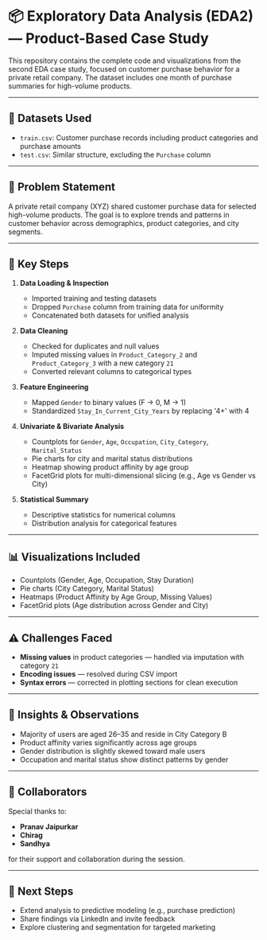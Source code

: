 # 📦 Exploratory Data Analysis (EDA2) — Product-Based Case Study

This repository contains the complete code and visualizations from the second EDA case study, focused on customer purchase behavior for a private retail company. The dataset includes one month of purchase summaries for high-volume products.

---

## 📂 Datasets Used

- `train.csv`: Customer purchase records including product categories and purchase amounts
- `test.csv`: Similar structure, excluding the `Purchase` column

---

## 🎯 Problem Statement

A private retail company (XYZ) shared customer purchase data for selected high-volume products. The goal is to explore trends and patterns in customer behavior across demographics, product categories, and city segments.

---

## 🧠 Key Steps

1. **Data Loading & Inspection**
   - Imported training and testing datasets
   - Dropped `Purchase` column from training data for uniformity
   - Concatenated both datasets for unified analysis

2. **Data Cleaning**
   - Checked for duplicates and null values
   - Imputed missing values in `Product_Category_2` and `Product_Category_3` with a new category `21`
   - Converted relevant columns to categorical types

3. **Feature Engineering**
   - Mapped `Gender` to binary values (F → 0, M → 1)
   - Standardized `Stay_In_Current_City_Years` by replacing '4+' with 4

4. **Univariate & Bivariate Analysis**
   - Countplots for `Gender`, `Age`, `Occupation`, `City_Category`, `Marital_Status`
   - Pie charts for city and marital status distributions
   - Heatmap showing product affinity by age group
   - FacetGrid plots for multi-dimensional slicing (e.g., Age vs Gender vs City)

5. **Statistical Summary**
   - Descriptive statistics for numerical columns
   - Distribution analysis for categorical features

---

## 📊 Visualizations Included

- Countplots (Gender, Age, Occupation, Stay Duration)
- Pie charts (City Category, Marital Status)
- Heatmaps (Product Affinity by Age Group, Missing Values)
- FacetGrid plots (Age distribution across Gender and City)

---

## ⚠️ Challenges Faced

- **Missing values** in product categories — handled via imputation with category `21`
- **Encoding issues** — resolved during CSV import
- **Syntax errors** — corrected in plotting sections for clean execution

---

## 📎 Insights & Observations

- Majority of users are aged 26–35 and reside in City Category B
- Product affinity varies significantly across age groups
- Gender distribution is slightly skewed toward male users
- Occupation and marital status show distinct patterns by gender

---

## 👥 Collaborators

Special thanks to:
- **Pranav Jaipurkar**
- **Chirag**
- **Sandhya**

for their support and collaboration during the session.

---

## 🚀 Next Steps

- Extend analysis to predictive modeling (e.g., purchase prediction)
- Share findings via LinkedIn and invite feedback
- Explore clustering and segmentation for targeted marketing


